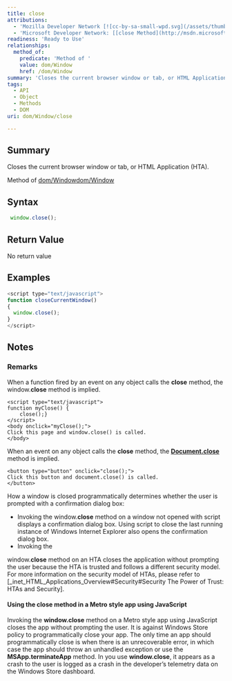 ```yaml
---
title: close
attributions:
  - 'Mozilla Developer Network [![cc-by-sa-small-wpd.svg](/assets/thumb/8/8c/cc-by-sa-small-wpd.svg/120px-cc-by-sa-small-wpd.svg.png)](http://creativecommons.org/licenses/by-sa/3.0/us/): [[window.close](https://developer.mozilla.org/en-US/docs/Web/API/Window.close) Article]'
  - 'Microsoft Developer Network: [[close Method](http://msdn.microsoft.com/en-us/library/ie/ms536367(v=vs.85).aspx) Article]'
readiness: 'Ready to Use'
relationships:
  method_of:
    predicate: 'Method of '
    value: dom/Window
    href: /dom/Window
summary: 'Closes the current browser window or tab, or HTML Application (HTA).'
tags:
  - API
  - Object
  - Methods
  - DOM
uri: dom/Window/close

---
```

## Summary

Closes the current browser window or tab, or HTML Application (HTA).

Method of [dom/Window](/dom/Window)[dom/Window](/dom/Window)

## Syntax

``` js
 window.close();
```

## Return Value

No return value

## Examples

``` js
<script type="text/javascript">
function closeCurrentWindow()
{
  window.close();
}
</script>
```

## Notes

### Remarks

When a function fired by an event on any object calls the **close** method, the window.**close** method is implied.

    <script type="text/javascript">
    function myClose() {
        close();}
    </script>
    <body onclick="myClose();">
    Click this page and window.close() is called.
    </body>

When an event on any object calls the **close** method, the [**Document.close**](/dom/Document/close) method is implied.

    <button type="button" onclick="close();">
    Click this button and document.close() is called.
    </button>

How a window is closed programmatically determines whether the user is prompted with a confirmation dialog box:

-   Invoking the window.**close** method on a window not opened with script displays a confirmation dialog box. Using script to close the last running instance of Windows Internet Explorer also opens the confirmation dialog box.
-   Invoking the

window.**close** method on an HTA closes the application without prompting the user because the HTA is trusted and follows a different security model. For more information on the security model of HTAs, please refer to [\_inet\_HTML\_Applications\_Overview\#Security\#Security The Power of Trust: HTAs and Security].

#### Using the close method in a Metro style app using JavaScript

Invoking the **window.close** method on a Metro style app using JavaScript closes the app without prompting the user. It is against Windows Store policy to programmatically close your app. The only time an app should programmatically close is when there is an unrecoverable error, in which case the app should throw an unhandled exception or use the **MSApp.terminateApp** method. In you use **window.close**, it appears as a crash to the user is logged as a crash in the developer’s telemetry data on the Windows Store dashboard.

